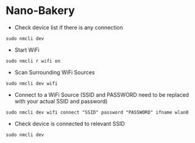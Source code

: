 # Nano-Bakery
* Check device list if there is any connection
```
sudo nmcli dev
```
* Start WiFi
```
sudo nmcli r wifi on
```
* Scan Surrounding WiFi Sources
```
sudo nmcli dev wifi
```
* Connect to a WiFi Source (SSID and PASSWORD need to be replaced with your actual SSID and password)
```
sudo nmcli dev wifi connect "SSID" password "PASSWORD" ifname wlan0
```
* Check device is connected to relevant SSID
```
sudo nmcli dev
```
